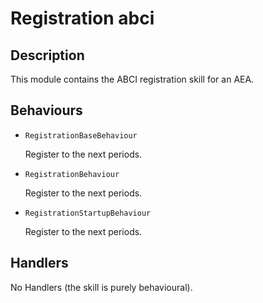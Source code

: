 # Registration abci

## Description

This module contains the ABCI registration skill for an AEA.

## Behaviours

* `RegistrationBaseBehaviour`

   Register to the next periods.

* `RegistrationBehaviour`

   Register to the next periods.

* `RegistrationStartupBehaviour`

   Register to the next periods.


## Handlers

No Handlers (the skill is purely behavioural).

